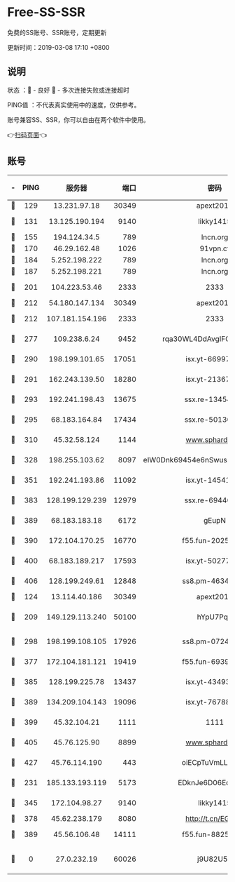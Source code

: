 # Free-SS-SSR

免费的SS账号、SSR账号，定期更新

更新时间：2019-03-08 17:10 +0800

## 说明

状态     ：🙂 - 良好 🙁 - 多次连接失败或连接超时

PING值   ：不代表真实使用中的速度，仅供参考。

账号兼容SS、SSR，你可以自由在两个软件中使用。

👉[扫码页面](https://liesauer.github.io/Free-SS-SSR/)👈

## 账号

|-|PING|服务器|端口|密码|加密方式|区域|
|:----:|:----:|:-----:|-----:|:----:|:----:|:----:|
|🙂|129|13.231.97.18|30349|apext2019|chacha20|JP|
|🙂|131|13.125.190.194|9140|likky1415|aes-256-cfb|KR|
|🙂|155|194.124.34.5|789|lncn.org|rc4|JP|
|🙂|170|46.29.162.48|1026|91vpn.cf|rc4-md5|RU|
|🙂|184|5.252.198.222|789|lncn.org|rc4|JP|
|🙂|187|5.252.198.221|789|lncn.org|rc4|JP|
|🙂|201|104.223.53.46|2333|2333|aes-256-cfb|US|
|🙂|212|54.180.147.134|30349|apext2019|chacha20|KR|
|🙂|212|107.181.154.196|2333|2333|aes-256-cfb|US|
|🙂|277|109.238.6.24|9452|rqa30WL4DdAvgIFG6Fs3znzTa|aes-256-cfb|FR|
|🙂|290|198.199.101.65|17051|isx.yt-66997897|aes-256-cfb|US|
|🙂|291|162.243.139.50|18280|isx.yt-21367696|aes-256-cfb|US|
|🙂|293|192.241.198.43|13675|ssx.re-13454055|aes-256-cfb|US|
|🙂|295|68.183.164.84|17434|ssx.re-50130004|aes-256-cfb|US|
|🙂|310|45.32.58.124|1144|www.sphard.com|aes-256-cfb|JP|
|🙂|328|198.255.103.62|8097|eIW0Dnk69454e6nSwuspv9DmS201tQ0D|aes-256-cfb|US|
|🙂|351|192.241.193.86|11092|isx.yt-14541692|aes-256-cfb|US|
|🙂|383|128.199.129.239|12979|ssx.re-69440273|aes-256-cfb|SG|
|🙂|389|68.183.183.18|6172|gEupN|aes-256-cfb|SG|
|🙂|390|172.104.170.25|16770|f55.fun-20256813|aes-256-cfb|SG|
|🙂|400|68.183.189.217|17593|isx.yt-50277837|aes-256-cfb|SG|
|🙂|406|128.199.249.61|12848|ss8.pm-46346363|aes-256-cfb|SG|
|🙂|124|13.114.40.186|30349|apext2019|chacha20|JP|
|🙂|209|149.129.113.240|50100|hYpU7PqP|chacha20-ietf-poly1305|CN|
|🙂|298|198.199.108.105|17926|ss8.pm-07244383|aes-256-cfb|US|
|🙂|377|172.104.181.121|19419|f55.fun-69397785|aes-256-cfb|SG|
|🙂|385|128.199.225.78|13437|isx.yt-43493369|aes-256-cfb|SG|
|🙂|389|134.209.104.143|19096|isx.yt-76788888|aes-256-cfb|SG|
|🙂|399|45.32.104.21|1111|1111|aes-256-cfb|SG|
|🙂|405|45.76.125.90|8899|www.sphard.com|aes-256-cfb|AU|
|🙂|427|45.76.114.190|443|oiECpTuVmLLxk4Ts|aes-256-cfb|AU|
|🙁|231|185.133.193.119|5173|EDknJe6D06EoWDaw|aes-256-cfb|US|
|🙁|345|172.104.98.27|9140|likky1415|aes-256-cfb|JP|
|🙁|378|45.62.238.179|8080|http://t.cn/EGJIyrl|rc4-md5|CA|
|🙁|389|45.56.106.48|14111|f55.fun-88250157|aes-256-cfb|US|
|🙁|0|27.0.232.19|60026|j9U82U53|xchacha20-ietf-poly1305|HK|

